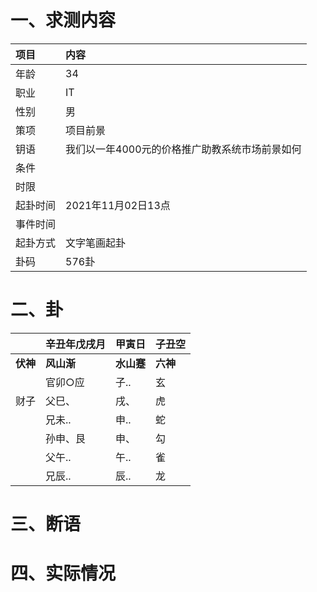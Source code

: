 # 一、求测内容
|项目|内容|
|:-|:-|
|年龄|34|
|职业|IT|
|性别|男|
|策项|项目前景|
|钥语|我们以一年4000元的价格推广助教系统市场前景如何|
|条件||
|时限||
|起卦时间|2021年11月02日13点|
|事件时间||
|起卦方式|文字笔画起卦|
|卦码|576卦|

# 二、卦
||辛丑年戊戌月|甲寅日|子丑空|
|:-|:-|:-|:-|
|**伏神**|**风山渐**|**水山蹇**|**六神**|
||官卯○应|子..|玄|
|财子|父巳、|戌、|虎|
||兄未..|申..|蛇|
||孙申、艮|申、|勾|
||父午..|午..|雀|
||兄辰..|辰..|龙|


# 三、断语

# 四、实际情况